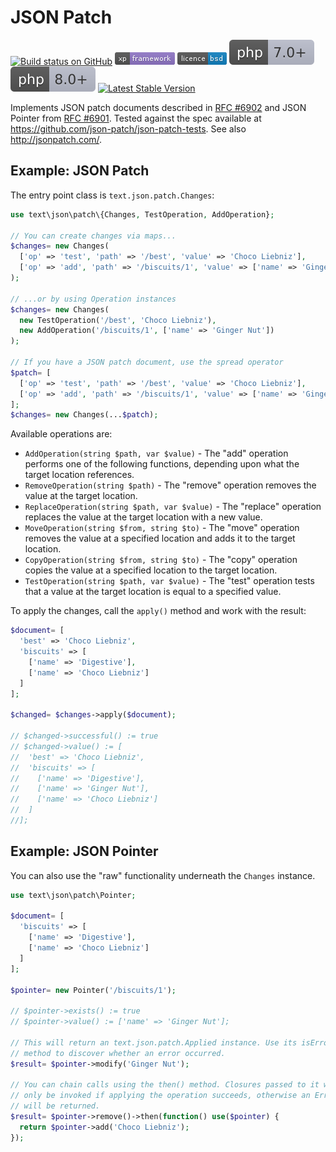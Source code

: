 JSON Patch
==========

[![Build status on GitHub](https://github.com/xp-forge/json-patch/workflows/Tests/badge.svg)](https://github.com/xp-forge/json-patch/actions)
[![XP Framework Module](https://raw.githubusercontent.com/xp-framework/web/master/static/xp-framework-badge.png)](https://github.com/xp-framework/core)
[![BSD Licence](https://raw.githubusercontent.com/xp-framework/web/master/static/licence-bsd.png)](https://github.com/xp-framework/core/blob/master/LICENCE.md)
[![Requires PHP 7.0+](https://raw.githubusercontent.com/xp-framework/web/master/static/php-7_0plus.svg)](http://php.net/)
[![Supports PHP 8.0+](https://raw.githubusercontent.com/xp-framework/web/master/static/php-8_0plus.svg)](http://php.net/)
[![Latest Stable Version](https://poser.pugx.org/xp-forge/json-patch/version.svg)](https://packagist.org/packages/xp-forge/json-patch)

Implements JSON patch documents described in [RFC #6902](http://tools.ietf.org/html/rfc6902) and JSON Pointer from [RFC #6901](http://tools.ietf.org/html/rfc6901). Tested against the spec available at https://github.com/json-patch/json-patch-tests. See also http://jsonpatch.com/. 

Example: JSON Patch
-------------------
The entry point class is `text.json.patch.Changes`:

```php
use text\json\patch\{Changes, TestOperation, AddOperation};

// You can create changes via maps...
$changes= new Changes(
  ['op' => 'test', 'path' => '/best', 'value' => 'Choco Liebniz'],
  ['op' => 'add', 'path' => '/biscuits/1', 'value' => ['name' => 'Ginger Nut']]
);

// ...or by using Operation instances
$changes= new Changes(
  new TestOperation('/best', 'Choco Liebniz'),
  new AddOperation('/biscuits/1', ['name' => 'Ginger Nut'])
);

// If you have a JSON patch document, use the spread operator
$patch= [
  ['op' => 'test', 'path' => '/best', 'value' => 'Choco Liebniz'],
  ['op' => 'add', 'path' => '/biscuits/1', 'value' => ['name' => 'Ginger Nut']]
];
$changes= new Changes(...$patch);
```

Available operations are:

* `AddOperation(string $path, var $value)` - The "add" operation performs one of the following functions, depending upon what the target location references.
* `RemoveOperation(string $path)` - The "remove" operation removes the value at the target location.
* `ReplaceOperation(string $path, var $value)` - The "replace" operation replaces the value at the target location with a new value. 
* `MoveOperation(string $from, string $to)` - The "move" operation removes the value at a specified location and adds it to the target location.
* `CopyOperation(string $from, string $to)` - The "copy" operation copies the value at a specified location to the target location.
* `TestOperation(string $path, var $value)` - The "test" operation tests that a value at the target location is equal to a specified value.

To apply the changes, call the `apply()` method and work with the result:

```php
$document= [
  'best' => 'Choco Liebniz',
  'biscuits' => [
    ['name' => 'Digestive'],
    ['name' => 'Choco Liebniz']
  ]
];

$changed= $changes->apply($document);

// $changed->successful() := true
// $changed->value() := [
//  'best' => 'Choco Liebniz',
//  'biscuits' => [
//    ['name' => 'Digestive'],
//    ['name' => 'Ginger Nut'],
//    ['name' => 'Choco Liebniz']
//  ]
//];
```

Example: JSON Pointer
---------------------
You can also use the "raw" functionality underneath the `Changes` instance.

```php
use text\json\patch\Pointer;

$document= [
  'biscuits' => [
    ['name' => 'Digestive'],
    ['name' => 'Choco Liebniz']
  ]
];

$pointer= new Pointer('/biscuits/1');

// $pointer->exists() := true
// $pointer->value() := ['name' => 'Ginger Nut'];

// This will return an text.json.patch.Applied instance. Use its isError() 
// method to discover whether an error occurred.
$result= $pointer->modify('Ginger Nut');

// You can chain calls using the then() method. Closures passed to it will
// only be invoked if applying the operation succeeds, otherwise an Error
// will be returned.
$result= $pointer->remove()->then(function() use($pointer) {
  return $pointer->add('Choco Liebniz');
});
```